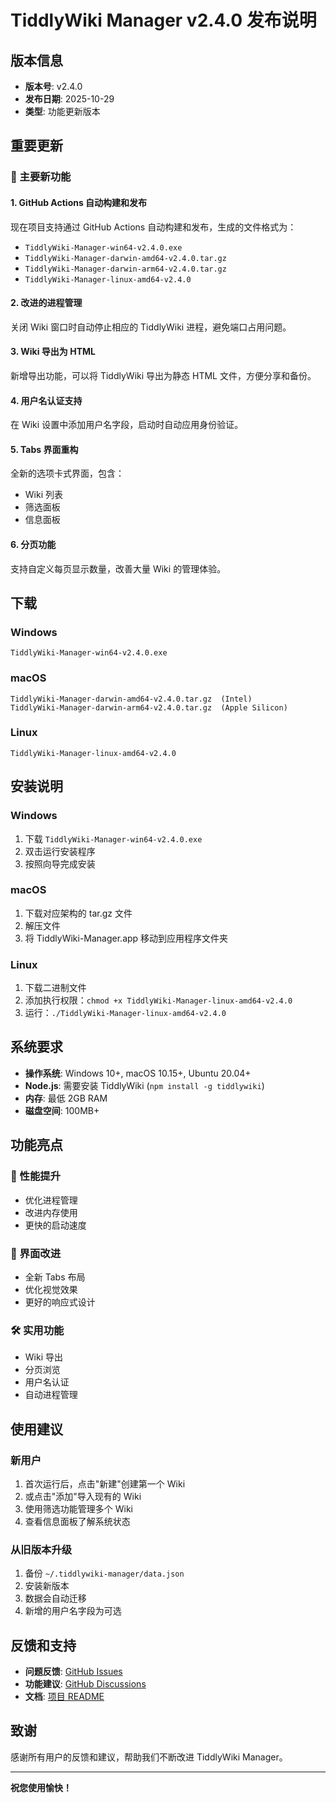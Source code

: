 # TiddlyWiki Manager v2.4.0 发布说明

## 版本信息

- **版本号**: v2.4.0
- **发布日期**: 2025-10-29
- **类型**: 功能更新版本

## 重要更新

### 🎉 主要新功能

#### 1. GitHub Actions 自动构建和发布

现在项目支持通过 GitHub Actions 自动构建和发布，生成的文件格式为：

- `TiddlyWiki-Manager-win64-v2.4.0.exe`
- `TiddlyWiki-Manager-darwin-amd64-v2.4.0.tar.gz`
- `TiddlyWiki-Manager-darwin-arm64-v2.4.0.tar.gz`
- `TiddlyWiki-Manager-linux-amd64-v2.4.0`

#### 2. 改进的进程管理

关闭 Wiki 窗口时自动停止相应的 TiddlyWiki 进程，避免端口占用问题。

#### 3. Wiki 导出为 HTML

新增导出功能，可以将 TiddlyWiki 导出为静态 HTML 文件，方便分享和备份。

#### 4. 用户名认证支持

在 Wiki 设置中添加用户名字段，启动时自动应用身份验证。

#### 5. Tabs 界面重构

全新的选项卡式界面，包含：

- Wiki 列表
- 筛选面板
- 信息面板

#### 6. 分页功能

支持自定义每页显示数量，改善大量 Wiki 的管理体验。

## 下载

### Windows

```
TiddlyWiki-Manager-win64-v2.4.0.exe
```

### macOS

```
TiddlyWiki-Manager-darwin-amd64-v2.4.0.tar.gz  (Intel)
TiddlyWiki-Manager-darwin-arm64-v2.4.0.tar.gz  (Apple Silicon)
```

### Linux

```
TiddlyWiki-Manager-linux-amd64-v2.4.0
```

## 安装说明

### Windows

1. 下载 `TiddlyWiki-Manager-win64-v2.4.0.exe`
2. 双击运行安装程序
3. 按照向导完成安装

### macOS

1. 下载对应架构的 tar.gz 文件
2. 解压文件
3. 将 TiddlyWiki-Manager.app 移动到应用程序文件夹

### Linux

1. 下载二进制文件
2. 添加执行权限：`chmod +x TiddlyWiki-Manager-linux-amd64-v2.4.0`
3. 运行：`./TiddlyWiki-Manager-linux-amd64-v2.4.0`

## 系统要求

- **操作系统**: Windows 10+, macOS 10.15+, Ubuntu 20.04+
- **Node.js**: 需要安装 TiddlyWiki (`npm install -g tiddlywiki`)
- **内存**: 最低 2GB RAM
- **磁盘空间**: 100MB+

## 功能亮点

### 🚀 性能提升

- 优化进程管理
- 改进内存使用
- 更快的启动速度

### 🎨 界面改进

- 全新 Tabs 布局
- 优化视觉效果
- 更好的响应式设计

### 🛠️ 实用功能

- Wiki 导出
- 分页浏览
- 用户名认证
- 自动进程管理

## 使用建议

### 新用户

1. 首次运行后，点击"新建"创建第一个 Wiki
2. 或点击"添加"导入现有的 Wiki
3. 使用筛选功能管理多个 Wiki
4. 查看信息面板了解系统状态

### 从旧版本升级

1. 备份 `~/.tiddlywiki-manager/data.json`
2. 安装新版本
3. 数据会自动迁移
4. 新增的用户名字段为可选

## 反馈和支持

- **问题反馈**: [GitHub Issues](https://github.com/your-repo/issues)
- **功能建议**: [GitHub Discussions](https://github.com/your-repo/discussions)
- **文档**: [项目 README](../README.md)

## 致谢

感谢所有用户的反馈和建议，帮助我们不断改进 TiddlyWiki Manager。

---

**祝您使用愉快！**
